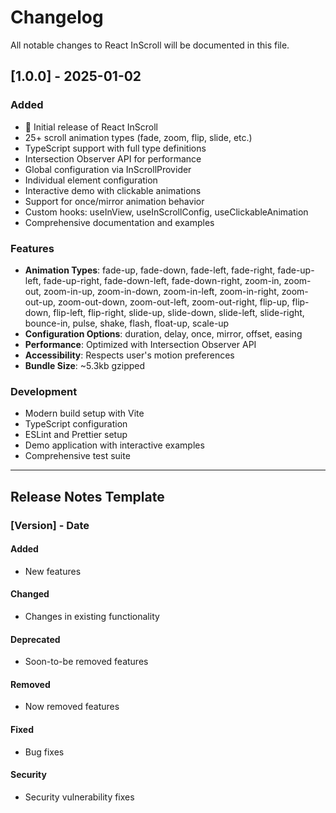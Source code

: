 # Changelog

All notable changes to React InScroll will be documented in this file.

## [1.0.0] - 2025-01-02

### Added
- 🎉 Initial release of React InScroll
- 25+ scroll animation types (fade, zoom, flip, slide, etc.)
- TypeScript support with full type definitions
- Intersection Observer API for performance
- Global configuration via InScrollProvider
- Individual element configuration
- Interactive demo with clickable animations
- Support for once/mirror animation behavior
- Custom hooks: useInView, useInScrollConfig, useClickableAnimation
- Comprehensive documentation and examples

### Features
- **Animation Types**: fade-up, fade-down, fade-left, fade-right, fade-up-left, fade-up-right, fade-down-left, fade-down-right, zoom-in, zoom-out, zoom-in-up, zoom-in-down, zoom-in-left, zoom-in-right, zoom-out-up, zoom-out-down, zoom-out-left, zoom-out-right, flip-up, flip-down, flip-left, flip-right, slide-up, slide-down, slide-left, slide-right, bounce-in, pulse, shake, flash, float-up, scale-up
- **Configuration Options**: duration, delay, once, mirror, offset, easing
- **Performance**: Optimized with Intersection Observer API
- **Accessibility**: Respects user's motion preferences
- **Bundle Size**: ~5.3kb gzipped

### Development
- Modern build setup with Vite
- TypeScript configuration
- ESLint and Prettier setup
- Demo application with interactive examples
- Comprehensive test suite

---

## Release Notes Template

### [Version] - Date

#### Added
- New features

#### Changed
- Changes in existing functionality

#### Deprecated
- Soon-to-be removed features

#### Removed
- Now removed features

#### Fixed
- Bug fixes

#### Security
- Security vulnerability fixes
